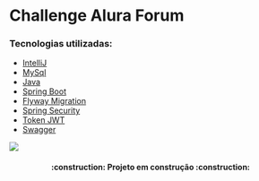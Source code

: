 # Challenge Alura Forum 

### Tecnologias utilizadas:

- [IntelliJ](https://www.jetbrains.com/pt-br/idea/)
- [MySql](https://www.mysql.com/)
- [Java](https://www.java.com/pt-BR/)
- [Spring Boot](https://start.spring.io/)
- [Flyway Migration](https://start.spring.io/)
- [Spring Security](https://start.spring.io/)
- [Token JWT](https://jwt.io/)
- [Swagger](https://swagger.io/)
<img loading="lazy" src="http://img.shields.io/static/v1?label=STATUS&message=EM%20DESENVOLVIMENTO&color=GREEN&style=for-the-badge"/>
</p>
<h4 align="center"> 
    :construction:  Projeto em construção  :construction:
</h4>
